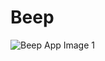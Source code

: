 # Beep
![Beep App Image 1](https://lh3.googleusercontent.com/ojUc0lwvHkNJzfsB3mb__kE4rHbcj1IaL_KLKs_9vGq79fHv_FKd8OcvClk171aJ1XzQbH3NPKoKd5GOuMFGJszvEKrAWIcgHL7eUCuEtVVHjjmNxdGQ5nbM0v33T_VmkdNSrlvnIcFgdqJZ5TvLcNN5VT7y-LQINCSSOIRHRZY9reJV21KPhaN-T3Wt_aaNNGcDxrJDcJjCJexz2_btpe14AvNpklYkW_npJMTfIw5urGktHkNdoh-W5fqSLqUNrZTsZQVKHn6u5-nCkCN4UQgXZOB9MHVmrQupwvDJfMpX-AKNrItR2iAsSHDjBGx1V0vtDIL8376anPFpcjB47ldPZ0QvJ8nbF2iL1zOBrj-LBD-K29QOE7K82uWtsq-qoL9J9EtnrW9KVm9ykQuYIpRvpPd1-0CK84yRco1bOzGnq3jnH21GoeDVRAD9Mo5yrBK5agWvvpQKrkaCrJF3AE5j2GhmycVhQUjDIaN9JNsP6oV0u3j_wIFVhHWTHf-IEo6tWLF9hxVdRb-jr25l4Xw05_Qagdfimg-qDbp0jBFoQK_0-km1hoz8QrasKUVXkpYzSqF39dArdykZNP4p5wWUepju-8J44_KYx2caCGZCEa6U6ry4kNx8nVEIgURAuhWhiR852rU_P_WMttYY_XsOvNUTb75ghs8D0S8A-O5KGsvnCyXNHexoCHdtK6o=w1280-h720-no?authuser=0)

